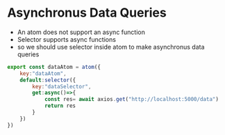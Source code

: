 # Asynchronus Data Queries 
- An atom does not support an async function 
- Selector supports async functions 
- so we should use selector inside atom to make asynchronus data queries 
```js
export const dataAtom = atom({
    key:"dataAtom",
    default:selector({
        key:"dataSelector",
        get:async()=>{
            const res= await axios.get("http://localhost:5000/data")
            return res
        }
    })
})
```
